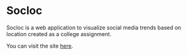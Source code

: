 # Socloc
Socloc is a web application to visualize social media trends based on location created as a college assignment.

You can visit the site [here](https://endikap100.github.io/socloc/).